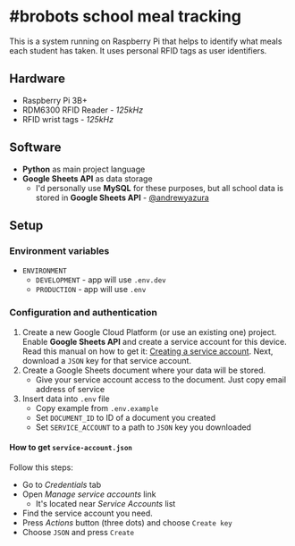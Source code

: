 # #brobots school meal tracking

This is a system running on Raspberry Pi that helps to identify what meals each student has taken. It uses personal RFID tags as user identifiers.

## Hardware

- Raspberry Pi 3B+
- RDM6300 RFID Reader - _125kHz_
- RFID wrist tags - _125kHz_

## Software

- **Python** as main project language
- **Google Sheets API** as data storage
  - I'd personally use **MySQL** for these purposes, but all school data is stored in **Google Sheets API** - [@andrewyazura](https://github.com/andrewyazura)

## Setup

### Environment variables

- `ENVIRONMENT`
  - `DEVELOPMENT` - app will use `.env.dev`
  - `PRODUCTION` - app will use `.env`

### Configuration and authentication

1. Create a new Google Cloud Platform (or use an existing one) project. Enable **Google Sheets API** and create a service account for this device. Read this manual on how to get it: [Creating a service account](https://developers.google.com/identity/protocols/oauth2/service-account#python). Next, download a `JSON` key for that service account.
1. Create a Google Sheets document where your data will be stored.
   - Give your service account access to the document. Just copy email address of service
1. Insert data into `.env` file
   - Copy example from `.env.example`
   - Set `DOCUMENT_ID` to ID of a document you created
   - Set `SERVICE_ACCOUNT` to a path to `JSON` key you downloaded

#### How to get `service-account.json`

Follow this steps:

- Go to _Credentials_ tab
- Open _Manage service accounts_ link
  - It's located near _Service Accounts_ list
- Find the service account you need.
- Press _Actions_ button (three dots) and choose `Create key`
- Choose `JSON` and press `Create`
